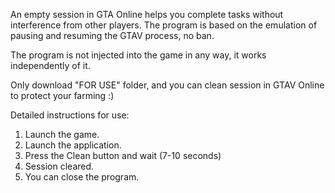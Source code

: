 An empty session in GTA Online helps you complete tasks without interference from other players. The program is based on the emulation of pausing and resuming the GTAV process, no ban.

The program is not injected into the game in any way, it works independently of it.

Only download "FOR USE" folder, and you can clean session in GTAV Online to protect your farming :)

Detailed instructions for use:
1) Launch the game.
2) Launch the application.
3) Press the Clean button and wait (7-10 seconds)
4) Session cleared.
5) You can close the program.
